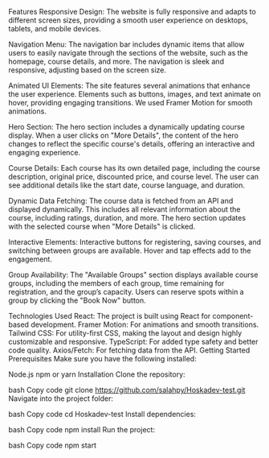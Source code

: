 Features
Responsive Design: The website is fully responsive and adapts to different screen sizes, providing a smooth user experience on desktops, tablets, and mobile devices.

Navigation Menu: The navigation bar includes dynamic items that allow users to easily navigate through the sections of the website, such as the homepage, course details, and more. The navigation is sleek and responsive, adjusting based on the screen size.

Animated UI Elements: The site features several animations that enhance the user experience. Elements such as buttons, images, and text animate on hover, providing engaging transitions. We used Framer Motion for smooth animations.

Hero Section: The hero section includes a dynamically updating course display. When a user clicks on "More Details", the content of the hero changes to reflect the specific course's details, offering an interactive and engaging experience.

Course Details: Each course has its own detailed page, including the course description, original price, discounted price, and course level. The user can see additional details like the start date, course language, and duration.

Dynamic Data Fetching: The course data is fetched from an API and displayed dynamically. This includes all relevant information about the course, including ratings, duration, and more. The hero section updates with the selected course when "More Details" is clicked.

Interactive Elements: Interactive buttons for registering, saving courses, and switching between groups are available. Hover and tap effects add to the engagement.

Group Availability: The "Available Groups" section displays available course groups, including the members of each group, time remaining for registration, and the group’s capacity. Users can reserve spots within a group by clicking the "Book Now" button.

Technologies Used
React: The project is built using React for component-based development.
Framer Motion: For animations and smooth transitions.
Tailwind CSS: For utility-first CSS, making the layout and design highly customizable and responsive.
TypeScript: For added type safety and better code quality.
Axios/Fetch: For fetching data from the API.
Getting Started
Prerequisites
Make sure you have the following installed:

Node.js
npm or yarn
Installation
Clone the repository:

bash
Copy code
git clone https://github.com/salahpy/Hoskadev-test.git
Navigate into the project folder:

bash
Copy code
cd Hoskadev-test
Install dependencies:

bash
Copy code
npm install
Run the project:

bash
Copy code
npm start
